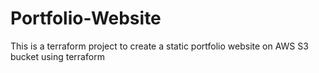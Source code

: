 # Portfolio-Website
This is a terraform project to create a static portfolio website on AWS S3 bucket using terraform
